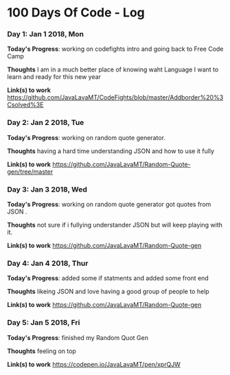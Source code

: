 # 100 Days Of Code - Log


### Day 1: Jan 1 2018, Mon

**Today's Progress**: working on codefights intro and going back to Free Code Camp

**Thoughts**  I am in a much better place of knowing waht Language I want to learn and ready for this new year

**Link(s) to work** https://github.com/JavaLavaMT/CodeFights/blob/master/Addborder%20%3Csolved%3E


### Day 2: Jan 2 2018, Tue

**Today's Progress**: working on random quote generator.

**Thoughts**  having a hard time understanding JSON and how to use it fully

**Link(s) to work** https://github.com/JavaLavaMT/Random-Quote-gen/tree/master



### Day 3: Jan 3 2018, Wed

**Today's Progress**: working on random quote generator got quotes from JSON .

**Thoughts**  not sure if i fullying understander JSON but will keep playing with it.

**Link(s) to work** https://github.com/JavaLavaMT/Random-Quote-gen


### Day 4: Jan 4 2018, Thur

**Today's Progress**: added some if statments and added some front end 

**Thoughts**  likeing JSON and love having a good group of people to help

**Link(s) to work** https://github.com/JavaLavaMT/Random-Quote-gen



### Day 5: Jan 5 2018, Fri

**Today's Progress**: finished my Random Quot Gen

**Thoughts**  feeling on top 

**Link(s) to work** https://codepen.io/JavaLavaMT/pen/xprQJW
